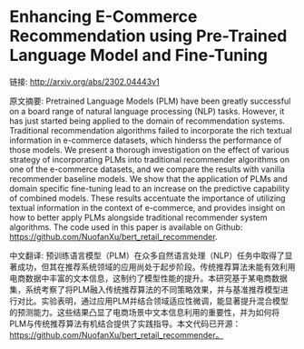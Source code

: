 # Enhancing E-Commerce Recommendation using Pre-Trained Language Model and Fine-Tuning

链接: http://arxiv.org/abs/2302.04443v1

原文摘要:
Pretrained Language Models (PLM) have been greatly successful on a board
range of natural language processing (NLP) tasks. However, it has just started
being applied to the domain of recommendation systems. Traditional
recommendation algorithms failed to incorporate the rich textual information in
e-commerce datasets, which hinderss the performance of those models. We present
a thorough investigation on the effect of various strategy of incorporating
PLMs into traditional recommender algorithms on one of the e-commerce datasets,
and we compare the results with vanilla recommender baseline models. We show
that the application of PLMs and domain specific fine-tuning lead to an
increase on the predictive capability of combined models. These results
accentuate the importance of utilizing textual information in the context of
e-commerce, and provides insight on how to better apply PLMs alongside
traditional recommender system algorithms. The code used in this paper is
available on Github: https://github.com/NuofanXu/bert_retail_recommender.

中文翻译:
预训练语言模型（PLM）在众多自然语言处理（NLP）任务中取得了显著成功，但其在推荐系统领域的应用尚处于起步阶段。传统推荐算法未能有效利用电商数据中丰富的文本信息，这制约了模型性能的提升。本研究基于某电商数据集，系统考察了将PLM融入传统推荐算法的不同策略效果，并与基准推荐模型进行对比。实验表明，通过应用PLM并结合领域适应性微调，能显著提升混合模型的预测能力。这些结果凸显了电商场景中文本信息利用的重要性，并为如何将PLM与传统推荐算法有机结合提供了实践指导。本文代码已开源：https://github.com/NuofanXu/bert_retail_recommender。
